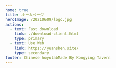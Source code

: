 ```yaml
---
home: true
title: ホームページ
heroImage: /20210609/logo.jpg
actions:
  - text: Fast download
    link: ./download-client.html
    type: primary
  - text: Use Web
    link: https://yuanshen.site/
    type: secondary
footer: Chinese hoyolabMade By Kongying Tavern
---
```

